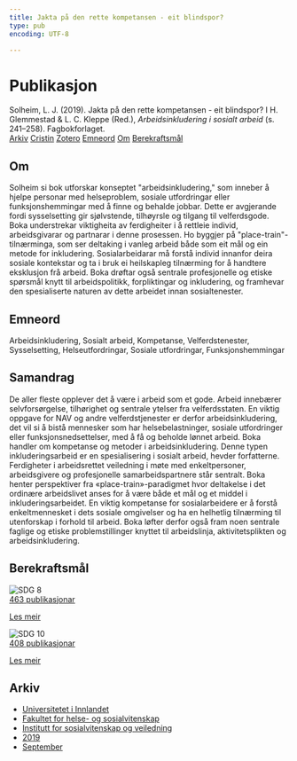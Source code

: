 ```yaml
---
title: Jakta på den rette kompetansen - eit blindspor?
type: pub
encoding: UTF-8

---
```

<h1>Publikasjon</h1>
<article id="csl-bib-container-ZA63XIR7" class="csl-bib-container">
  <div class="csl-bib-body"> <div class="csl-entry">Solheim, L. J. (2019). Jakta på den rette kompetansen - eit blindspor? I H. Glemmestad &#38; L. C. Kleppe (Red.), <i>Arbeidsinkludering i sosialt arbeid</i> (s. 241–258). Fagbokforlaget.</div> </div>
  <div class="csl-bib-buttons">
    <a href="#taxonomy-article-ZA63XIR7" alt="archive" class="csl-bib-button">Arkiv</a>
    <a href="https://app.cristin.no/results/show.jsf?id=1731406" alt="Cristin" class="csl-bib-button">Cristin</a>
    <a href="http://zotero.org/groups/5881554/items/ZA63XIR7" alt="Zotero" class="csl-bib-button">Zotero</a>
    <a href="#keywords-article-ZA63XIR7" alt="keywords" class="csl-bib-button">Emneord</a>
    <a href="#about-article-ZA63XIR7" alt="about_pub" class="csl-bib-button">Om</a>
    <a href="#sdg-article-ZA63XIR7" alt="sdg" class="csl-bib-button">Berekraftsmål</a>
  </div>
  <div id="csl-bib-meta-container-ZA63XIR7"></div>
</article>
<div id="csl-bib-meta-ZA63XIR7" class="csl-bib-meta">
  <article id="about-article-ZA63XIR7" class="about_pub-article">
    <h1>Om</h1>
    Solheim si bok utforskar konseptet "arbeidsinkludering," som inneber å hjelpe personar med helseproblem, sosiale utfordringar eller funksjonshemmingar med å finne og behalde jobbar. Dette er avgjerande fordi sysselsetting gir sjølvstende, tilhøyrsle og tilgang til velferdsgode. Boka understrekar viktigheita av ferdigheiter i å rettleie individ, arbeidsgivarar og partnarar i denne prosessen. Ho byggjer på "place-train"-tilnærminga, som ser deltaking i vanleg arbeid både som eit mål og ein metode for inkludering. Sosialarbeidarar må forstå individ innanfor deira sosiale kontekstar og ta i bruk ei heilskapleg tilnærming for å handtere eksklusjon frå arbeid. Boka drøftar også sentrale profesjonelle og etiske spørsmål knytt til arbeidspolitikk, forpliktingar og inkludering, og framhevar den spesialiserte naturen av dette arbeidet innan sosialtenester.
  </article>
  <article id="keywords-article-ZA63XIR7" class="keywords-article">
    <h1>Emneord</h1>
    Arbeidsinkludering, Sosialt arbeid, Kompetanse, Velferdstenester, Sysselsetting, Helseutfordringar, Sosiale utfordringar, Funksjonshemmingar
  </article>
  <article id="abstract-article-ZA63XIR7" class="abstract-article">
    <h1>Samandrag</h1>
    De aller fleste opplever det å være i arbeid som et gode. Arbeid innebærer selvforsørgelse, tilhørighet og sentrale ytelser fra velferdsstaten. En viktig oppgave for NAV og andre velferdstjenester er derfor arbeidsinkludering, det vil si å bistå mennesker som har helsebelastninger, sosiale utfordringer eller funksjonsnedsettelser, med å få og beholde lønnet arbeid. Boka handler om kompetanse og metoder i arbeidsinkludering. Denne typen inkluderingsarbeid er en spesialisering i sosialt arbeid, hevder forfatterne. Ferdigheter i arbeidsrettet veiledning i møte med enkeltpersoner, arbeidsgivere og profesjonelle samarbeidspartnere står sentralt. Boka henter perspektiver fra «place-train»-paradigmet hvor deltakelse i det ordinære arbeidslivet anses for å være både et mål og et middel i inkluderingsarbeidet. En viktig kompetanse for sosialarbeidere er å forstå enkeltmennesket i dets sosiale omgivelser og ha en helhetlig tilnærming til utenforskap i forhold til arbeid. Boka løfter derfor også fram noen sentrale faglige og etiske problemstillinger knyttet til arbeidslinja, aktivitetsplikten og arbeidsinkludering.
  </article>
  <article id="sdg-article-ZA63XIR7" class="sdg-article">
    <h1>Berekraftsmål</h1>
    <div class="sdg-container"><div id="sdg8" class="sdg">
        <img src="{{< params subfolder >}}images/sdg/sdg08_nn.png" class="image" alt="SDG 8">
        <div class="sdg-overlay">
          <a href="{{< params subfolder >}}nn/archive/?sdg=8#archive" class="sdg-publication-count"><span>463</span> publikasjonar</a>
          <p><a href="https://fn.no/om-fn/fns-baerekraftsmaal/anstendig-arbeid-og-oekonomisk-vekst?lang=nno-NO" class="sdg-read-more">Les meir</a></p>
        </div>
      </div> <div id="sdg10" class="sdg">
        <img src="{{< params subfolder >}}images/sdg/sdg10_nn.png" class="image" alt="SDG 10">
        <div class="sdg-overlay">
          <a href="{{< params subfolder >}}nn/archive/?sdg=10#archive" class="sdg-publication-count"><span>408</span> publikasjonar</a>
          <p><a href="https://fn.no/om-fn/fns-baerekraftsmaal/mindre-ulikhet?lang=nno-NO" class="sdg-read-more">Les meir</a></p>
        </div>
      </div></div>
  </article>
  <article id="taxonomy-article-ZA63XIR7" class="taxonomy-article">
    <h1>Arkiv</h1>
    <ul>
      <li><a href="{{< params subfolder >}}nn/archive/?key=3DCRN523">Universitetet i Innlandet</a></li>
      <li><a href="{{< params subfolder >}}nn/archive/?key=IDKFS3MX">Fakultet for helse- og sosialvitenskap</a></li>
      <li><a href="{{< params subfolder >}}nn/archive/?key=CU4VFGCV">Institutt for sosialvitenskap og veiledning</a></li>
      <li><a href="{{< params subfolder >}}nn/archive/?key=SIJIUZDU">2019</a></li>
      <li><a href="{{< params subfolder >}}nn/archive/?key=U4CQV3BQ">September</a></li>
    </ul>
  </article>
</div>
